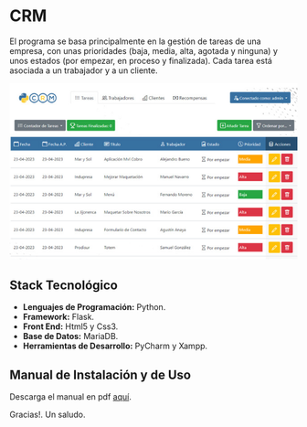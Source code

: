 <h1>CRM</h1>

<p>El programa se basa principalmente en la gestión de tareas de una empresa, con unas prioridades (baja, media, alta, agotada y ninguna) y unos estados (por empezar, en proceso y finalizada). Cada tarea está asociada a un trabajador y a un cliente.</p>
<a href="https://github.com/sergioacunamartin/crm" title="Ver Proyecto CRM"><img src="https://github.com/sergioacunamartin/crm/blob/main/cabecera-crm.jpg" alt="Imagen Cabecera CRM" /></a>

<h2>Stack Tecnológico</h2>
<ul>
    <li><strong>Lenguajes de Programación:</strong> Python.</li>
    <li><strong>Framework:</strong> Flask.</li>
    <li><strong>Front End:</strong> Html5 y Css3.</li>
    <li><strong>Base de Datos:</strong> MariaDB.</li>
    <li><strong>Herramientas de Desarrollo:</strong> PyCharm y Xampp.</li>
</ul>

<h2>Manual de Instalación y de Uso</h2>

<p>Descarga el manual en pdf <a href="https://github.com/sergioacunamartin/crm/blob/main/manual-crm.pdf" title="Descargar Manual CRM">aquí</a>.</p>

<p>Gracias!. Un saludo.</p>
